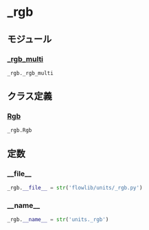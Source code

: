 # _rgb

## モジュール

### [\_rgb\_multi](../_rgb_multi/)
```python
_rgb._rgb_multi
```
## クラス定義
### [Rgb](../../class/_rgb.Rgb/)
```python
_rgb.Rgb
```
## 定数
### \_\_file\_\_
```python
_rgb.__file__ = str('flowlib/units/_rgb.py')
```
### \_\_name\_\_
```python
_rgb.__name__ = str('units._rgb')
```
